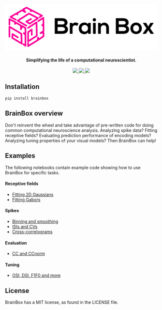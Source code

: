 ![](BrainBox.png?raw=true)

<h4 align="center">Simplifying the life of a computational neuroscientist.</h4>

<p align="center">
  <a href="https://badge.fury.io/js/electron-markdownify">
    <img src="https://img.shields.io/badge/License-MIT-blue.svg">
  </a>
    <a href="https://badge.fury.io/js/electron-markdownify">
    <img src="https://github.com/webstorms/BrainBox/actions/workflows/tests.yml/badge.svg">
<img src="https://github.com/webstorms/BrainBox/actions/workflows/linting.yml/badge.svg">
  </a>
</p>

## Installation

```bash
pip install brainbox
```

## BrainBox overview

Don't reinvent the wheel and take advantage of pre-written code for doing common computational neuroscience analysis. Analyzing spike data? Fitting receptive fields? Evaluating prediction performance of encoding models? Analyzing tuning properties of your visual models? Then BrainBox can help!

## Examples
The following notebooks contain example code showing how to use BrainBox for specific tasks.
#### Receptive fields
- [Fitting 2D Gaussians](../notebooks/RFs%20-%20Fitting%202D%20Gaussian%20functions.ipynb)
- [Fitting Gabors](../notebooks/RFs%20-%20Fitting%20Gabor%20functions.ipynb)

#### Spikes
- [Binning and smoothing](../notebooks/Spikes%20-%20Binning%20and%20smoothing%20spike%20trains.ipynb)
- [ISIs and CVs](../notebooks/Spikes%20-%20Calculating%20ISIs%20and%20CVs.ipynb)
- [Cross-correlograms](../notebooks/Spikes%20-%20Calculating%20cross-correlograms.ipynb)

#### Evaluation
- [CC and CCnorm](../notebooks/Evaluation%20-%20CC,%20normalized%20CC%20and%20SPE.ipynb)

#### Tuning
- [OSI, DSI, F1F0 and more](../notebooks/Tuning%20-%20OSI,%20DSI,%20F1F0%20and%20more.ipynb)

## License

BrainBox has a MIT license, as found in the LICENSE file.